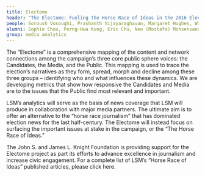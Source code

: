 ```yaml
---
title: Electome
header: "The Electome: Fueling the Horse Race of Ideas in the 2016 Election"
people: Soroush Vosoughi, Prashanth Vijayaraghavan, Margaret Hughes, William Powers, Andrew Heyward, Russell Stevens and Deb Roy
alumni: Sophie Chou, Perng-Hwa Kung, Eric Chu, Neo (Mostafa) Mohsenvand, Raphael Schaad
group: media analytics
---
```

The “Electome” is a comprehensive mapping of the content and network connections among the campaign’s three core public sphere voices: the Candidates, the Media, and the Public. This mapping is used to trace the election’s narratives as they form, spread, morph and decline among these three groups – identifying who and what influences these dynamics. We are developing metrics that show how responsive the Candidates and Media are to the issues that the Public find most relevant and important.

LSM’s analytics will serve as the basis of news coverage that LSM will produce in collaboration with major media partners. The ultimate aim is to offer an alternative to the “horse race journalism” that has dominated election news for the last half-century. The Electome will instead focus on surfacing the important issues at stake in the campaign, or the “The Horse Race of Ideas.”

The John S. and James L. Knight Foundation is providing support for the Electome project as part its efforts to advance excellence in journalism and increase civic engagement. For a complete list of LSM’s “Horse Race of Ideas” published articles, please click here.